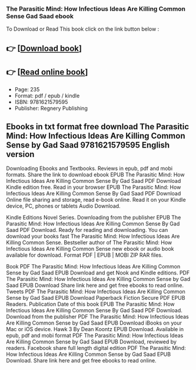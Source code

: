 ### The Parasitic Mind: How Infectious Ideas Are Killing Common Sense Gad Saad ebook

To Download or Read This book click on the link button below :

## 👉  [**[Download book](http://filesbooks.info/download.php?group=book&from=github.com&id=580539&lnk=1063 "Download book")**]

## 👉  [**[Read online book](http://filesbooks.info/download.php?group=book&from=github.com&id=580539&lnk=1063 "Read online book")**]


* Page: 235
* Format: pdf / epub / kindle
* ISBN: 9781621579595
* Publisher: Regnery Publishing



## Ebooks in txt format free download The Parasitic Mind: How Infectious Ideas Are Killing Common Sense by Gad Saad 9781621579595 English version


Downloading Ebooks and Textbooks. Reviews in epub, pdf and mobi formats. Share the link to download ebook EPUB The Parasitic Mind: How Infectious Ideas Are Killing Common Sense By Gad Saad PDF Download Kindle edition free. Read in your browser EPUB The Parasitic Mind: How Infectious Ideas Are Killing Common Sense By Gad Saad PDF Download Online file sharing and storage, read e-book online. Read it on your Kindle device, PC, phones or tablets Audio Download.

Kindle Editions Novel Series. Downloading from the publisher EPUB The Parasitic Mind: How Infectious Ideas Are Killing Common Sense By Gad Saad PDF Download. Ready for reading and downloading. You can download your books fast The Parasitic Mind: How Infectious Ideas Are Killing Common Sense. Bestseller author of The Parasitic Mind: How Infectious Ideas Are Killing Common Sense new ebook or audio book available for download. Format PDF | EPUB | MOBI ZIP RAR files.

Book PDF The Parasitic Mind: How Infectious Ideas Are Killing Common Sense by Gad Saad EPUB Download and get Nook and Kindle editions. PDF The Parasitic Mind: How Infectious Ideas Are Killing Common Sense by Gad Saad EPUB Download Share link here and get free ebooks to read online. Tweets PDF The Parasitic Mind: How Infectious Ideas Are Killing Common Sense by Gad Saad EPUB Download Paperback Fiction Secure PDF EPUB Readers. Publication Date of this book EPUB The Parasitic Mind: How Infectious Ideas Are Killing Common Sense By Gad Saad PDF Download. Download from the publisher PDF The Parasitic Mind: How Infectious Ideas Are Killing Common Sense by Gad Saad EPUB Download iBooks on your Mac or iOS device. Hawk 3 By Dean Koontz EPUB Download. Available in epub, pdf and mobi format PDF The Parasitic Mind: How Infectious Ideas Are Killing Common Sense by Gad Saad EPUB Download, reviewed by readers. Facebook share full length digital edition PDF The Parasitic Mind: How Infectious Ideas Are Killing Common Sense by Gad Saad EPUB Download. Share link here and get free ebooks to read online.





